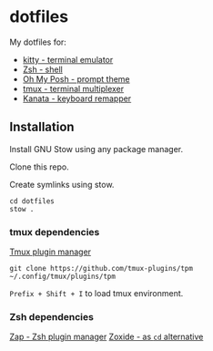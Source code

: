 # dotfiles

My dotfiles for:

- [kitty - terminal emulator](https://sw.kovidgoyal.net/kitty/)
- [Zsh - shell](https://github.com/ohmyzsh/ohmyzsh/wiki/Installing-ZSH)
- [Oh My Posh - prompt theme](https://ohmyposh.dev/)
- [tmux - terminal multiplexer](https://github.com/tmux/tmux)
- [Kanata - keyboard remapper](https://github.com/jtroo/kanata)

## Installation

Install GNU Stow using any package manager.

Clone this repo.

Create symlinks using stow.
```
cd dotfiles
stow .
```

### tmux dependencies

[Tmux plugin manager](https://github.com/tmux-plugins/tpm)
```
git clone https://github.com/tmux-plugins/tpm ~/.config/tmux/plugins/tpm
```

`Prefix + Shift + I` to load tmux environment.

### Zsh dependencies

[Zap - Zsh plugin manager](https://github.com/zap-zsh/zap)
[Zoxide - as `cd` alternative](https://github.com/ajeetdsouza/zoxide)
